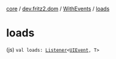 [core](../../index.md) / [dev.fritz2.dom](../index.md) / [WithEvents](index.md) / [loads](./loads.md)

# loads

(js) `val loads: `[`Listener`](../-listener/index.md)`<`[`UIEvent`](https://kotlinlang.org/api/latest/jvm/stdlib/org.w3c.dom.events/-u-i-event/index.html)`, T>`